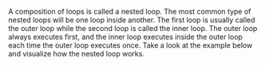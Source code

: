 A composition of loops is called a nested loop. The most common type of nested loops will be one loop inside another. The first loop is usually called the outer loop while the second loop is called the inner loop. The outer loop always executes first, and the inner loop executes inside the outer loop each time the outer loop executes once. Take a look at the example below and visualize how the nested loop works.